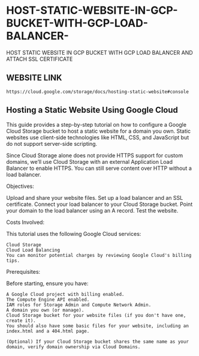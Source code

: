 # HOST-STATIC-WEBSITE-IN-GCP-BUCKET-WITH-GCP-LOAD-BALANCER-
HOST STATIC WEBSITE IN GCP BUCKET WITH GCP LOAD BALANCER AND ATTACH SSL CERTIFICATE


## WEBSITE LINK

    https://cloud.google.com/storage/docs/hosting-static-website#console

## Hosting a Static Website Using Google Cloud

This guide provides a step-by-step tutorial on how to configure a Google Cloud Storage bucket to host a static website for a domain you own. Static websites use client-side technologies like HTML, CSS, and JavaScript but do not support server-side scripting.

Since Cloud Storage alone does not provide HTTPS support for custom domains, we’ll use Cloud Storage with an external Application Load Balancer to enable HTTPS. You can still serve content over HTTP without a load balancer.

Objectives:

Upload and share your website files.
Set up a load balancer and an SSL certificate.
Connect your load balancer to your Cloud Storage bucket.
Point your domain to the load balancer using an A record.
Test the website.

Costs Involved:

This tutorial uses the following Google Cloud services:

    Cloud Storage
    Cloud Load Balancing
    You can monitor potential charges by reviewing Google Cloud's billing tips.

Prerequisites:

Before starting, ensure you have:

    A Google Cloud project with billing enabled.
    The Compute Engine API enabled.
    IAM roles for Storage Admin and Compute Network Admin.
    A domain you own (or manage).
    Cloud Storage bucket for your website files (if you don't have one, create it).
    You should also have some basic files for your website, including an index.html and a 404.html page.

    (Optional) If your Cloud Storage bucket shares the same name as your domain, verify domain ownership via Cloud Domains.

